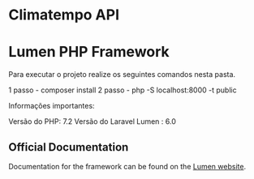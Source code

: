 # Climatempo API
# Lumen PHP Framework

Para executar o projeto realize os seguintes comandos nesta pasta.

1 passo - composer install
2 passo - php -S localhost:8000 -t public

Informações importantes:

Versão do PHP:  7.2
Versão do Laravel Lumen : 6.0
 
## Official Documentation

Documentation for the framework can be found on the [Lumen website](https://lumen.laravel.com/docs).
